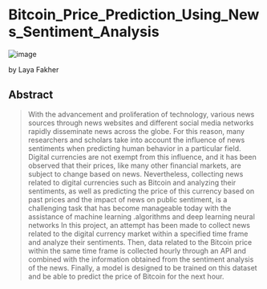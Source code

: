 # Bitcoin_Price_Prediction_Using_News_Sentiment_Analysis

![image](https://github.com/layafakher/Bitcoin-Price-Prediction-Using-News-Sentiment-Analysis/assets/62253882/c1bbf33a-e39a-4987-a7cf-90bcc2d495f8)

by
Laya Fakher

## Abstract

> With the advancement and proliferation of technology, various news sources through news 
websites and different social media networks rapidly disseminate news across the globe. For 
this reason, many researchers and scholars take into account the influence of news 
sentiments when predicting human behavior in a particular field. Digital currencies are not 
exempt from this influence, and it has been observed that their prices, like many other 
financial markets, are subject to change based on news. Nevertheless, collecting news related 
to digital currencies such as Bitcoin and analyzing their sentiments, as well as predicting the 
price of this currency based on past prices and the impact of news on public sentiment, is a 
challenging task that has become manageable today with the assistance of machine learning 
 .algorithms and deep learning neural networks
In this project, an attempt has been made to collect news related to the digital currency 
market within a specified time frame and analyze their sentiments. Then, data related to the 
Bitcoin price within the same time frame is collected hourly through an API and combined 
with the information obtained from the sentiment analysis of the news. Finally, a model is 
designed to be trained on this dataset and be able to predict the price of Bitcoin for the next 
hour.
